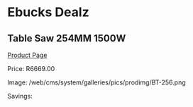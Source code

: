 
# Ebucks Dealz
## Table Saw 254MM 1500W
[Product Page](https://www.ebucks.com/web/shop/productSelected.do?prodId=1199904550&catId=1235224419)

Price: R6669.00

Image: /web/cms/system/galleries/pics/prodimg/BT-256.png

Savings: 


	